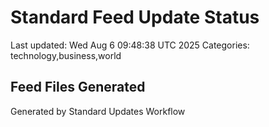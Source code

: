 # Standard Feed Update Status
Last updated: Wed Aug  6 09:48:38 UTC 2025
Categories: technology,business,world

## Feed Files Generated

Generated by Standard Updates Workflow
